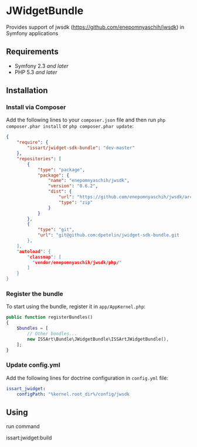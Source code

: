 # JWidgetBundle

Provides support of jwsdk (https://github.com/enepomnyaschih/jwsdk) in Symfony applications

## Requirements

* Symfony 2.3 *and later*
* PHP 5.3 *and later*

## Installation

### Install via Composer

Add the following lines to your `composer.json` file and then run `php composer.phar install` or `php composer.phar update`:

```json
{
    "require": {
        "issart/jwidget-sdk-bundle": "dev-master"
    },
    "repositories": [
        {
            "type": "package",
            "package": {
                "name": "enepomnyaschih/jwsdk",
                "version": "0.6.2",
                "dist": {
                    "url": "https://github.com/enepomnyaschih/jwsdk/archive/jwsdk-0.6.2.zip",
                    "type": "zip"
                }
            }
        },
        {
            "type": "git",
            "url": "git@github.com:dpetelin/jwidget-sdk-bundle.git
        },
    ],
    "autoload": {
        "classmap": [
          "vendor/enepomnyaschih/jwsdk/php/"
        ]
    }
}
```

### Register the bundle

To start using the bundle, register it in `app/AppKernel.php`:

```php
public function registerBundles()
{
    $bundles = [
        // Other bundles...
        new ISSArt\Bundle\JWidgetBundle\ISSArtJWidgetBundle(),
    ];
}
```

### Update config.yml

Add the following lines for doctrine configuration in `config.yml` file:

```yml
issart_jwidget:
    configPath: "%kernel.root_dir%/config/jwsdk
```

## Using

 run command 
 
 issart:jwidget:build